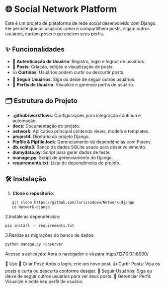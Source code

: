 # 🌐 Social Network Platform

Este é um projeto de plataforma de rede social desenvolvido com Django. Ele permite que os usuários criem e compartilhem posts, sigam outros usuários, curtam posts e gerenciem seus perfis.

## ✨ Funcionalidades

- 🔐 **Autenticação de Usuário**: Registro, login e logout de usuários.
- 📝 **Posts**: Criação, edição e visualização de posts.
- 👍 **Curtidas**: Usuários podem curtir ou descurtir posts.
- 👥 **Seguir Usuários**: Siga ou deixe de seguir outros usuários.
- 📄 **Perfis de Usuário**: Visualize e gerencie perfis de usuário.

## 🗂️ Estrutura do Projeto

- **.github/workflows**: Configurações para integração contínua e automação.
- **docs**: Documentação do projeto.
- **network**: Aplicativo principal contendo views, models e templates.
- **project4**: Diretório do projeto Django.
- **Pipfile & Pipfile.lock**: Gerenciamento de dependências com Pipenv.
- **db.sqlite3**: Banco de dados SQLite usado para desenvolvimento.
- **dumydata.py**: Script para gerar dados de teste.
- **manage.py**: Script de gerenciamento do Django.
- **requirements.txt**: Lista de dependências do projeto.



## 🛠️ Instalação

1. **Clone o repositório**:
```bash
   git clone https://github.com/larissadcew/Network-django
   cd Network-django
```

2.Instale as dependências:
```bash
pip install -r requirements.txt
```

3.Realize as migrações do banco de dados:
```bash
python manage.py runserver
```

Acesse a aplicação:
Abra o navegador e vá para http://127.0.0.1:8000/


🚀 Uso
📝 Criar Post: Após o login, crie um novo post.
👍 Curtir Posts: Veja os posts e curta ou descurta conforme desejar.
👥 Seguir Usuários: Siga ou deixe de seguir outros usuários para ver seus posts.
📄 Gerenciar Perfil: Visualize e edite seu perfil de usuário.


